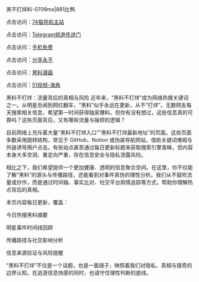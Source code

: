 黑不打烊料-0709mx|881比鸭

点击访问：<a href="https://74mao.com/">74猫导航主站</a>

点击访问：<a href="https://74mao.com/">Telegram频道传送门</a>

点击访问：<a href="https://heiliao5s28gk.pages.dev ">手机免费</a>

点击访问：<a href="https://heiliaoxrq8i9.pages.dev">分享永不</a>

点击访问：<a href="https://heiliao9wsbg3.pages.dev ">黑料漫画</a>

点击访问：<a href="https://heiliaoryrhyu.pages.dev">51视频-海角</a>

黑料不打烊：流量背后的真相与风险
近年来，“黑料不打烊”成为网络热搜关键词之一。从明星丑闻到网红翻车，“黑料”似乎永远在更新，从不“打烊”。无数网友每天搜索相关信息，希望第一时间获得独家爆料。但你有没有想过，这些信息真的可靠吗？这些页面背后，又有哪些流量与操控的逻辑？

目前网络上充斥着大量“黑料不打烊入口”“黑料不打烊最新地址”的页面。这些页面多数采用跳转结构，常见于 GitHub、Notion 或伪装导航网站，借助关键词堆砌与外链诱导用户点击。有些站点甚至通过每日更新标题来获取搜索引擎青睐，但内容本身大多空洞、重定向严重，存在信息安全与隐私泄露风险。

相比之下，我们希望提供一个更加健康、透明的信息聚合空间。在这里，你不仅能了解“黑料”的源头与传播路径，还能看到对事件真伪的理性分析。我们从不鼓吹流量或炒作，而是通过时间轴、事实比对、社交平台舆情追踪等方式，帮助你理解热点背后的真相。

本页内容每日更新，覆盖：

今日热搜黑料摘要

明星事件时间线回顾

传播路径与社交影响分析

信息来源验证与风险提醒

“黑料不打烊”不仅是一个话题，也是一面镜子，映照着我们对隐私、真相与猎奇的边界认知。在追逐信息快感的同时，也请守住理性判断的底线。
